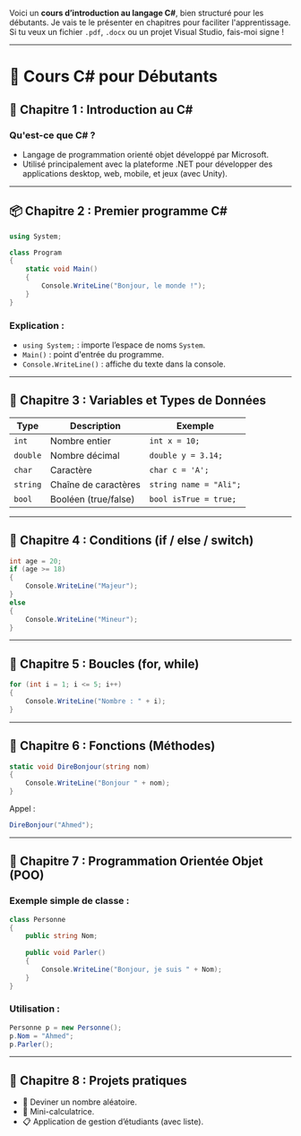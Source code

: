 Voici un **cours d’introduction au langage C#**, bien structuré pour les débutants. Je vais te le présenter en chapitres pour faciliter l'apprentissage. Si tu veux un fichier `.pdf`, `.docx` ou un projet Visual Studio, fais-moi signe !

---

# 🌟 Cours C# pour Débutants

## 🔰 Chapitre 1 : Introduction au C\#

### Qu'est-ce que C# ?

* Langage de programmation orienté objet développé par Microsoft.
* Utilisé principalement avec la plateforme .NET pour développer des applications desktop, web, mobile, et jeux (avec Unity).

---

## 📦 Chapitre 2 : Premier programme C\#

```csharp
using System;

class Program
{
    static void Main()
    {
        Console.WriteLine("Bonjour, le monde !");
    }
}
```

### Explication :

* `using System;` : importe l’espace de noms `System`.
* `Main()` : point d'entrée du programme.
* `Console.WriteLine()` : affiche du texte dans la console.

---

## 🧮 Chapitre 3 : Variables et Types de Données

| Type     | Description          | Exemple                |
| -------- | -------------------- | ---------------------- |
| `int`    | Nombre entier        | `int x = 10;`          |
| `double` | Nombre décimal       | `double y = 3.14;`     |
| `char`   | Caractère            | `char c = 'A';`        |
| `string` | Chaîne de caractères | `string name = "Ali";` |
| `bool`   | Booléen (true/false) | `bool isTrue = true;`  |

---

## 🔄 Chapitre 4 : Conditions (if / else / switch)

```csharp
int age = 20;
if (age >= 18)
{
    Console.WriteLine("Majeur");
}
else
{
    Console.WriteLine("Mineur");
}
```

---

## 🔁 Chapitre 5 : Boucles (for, while)

```csharp
for (int i = 1; i <= 5; i++)
{
    Console.WriteLine("Nombre : " + i);
}
```

---

## 🧰 Chapitre 6 : Fonctions (Méthodes)

```csharp
static void DireBonjour(string nom)
{
    Console.WriteLine("Bonjour " + nom);
}
```

Appel :

```csharp
DireBonjour("Ahmed");
```

---

## 🧱 Chapitre 7 : Programmation Orientée Objet (POO)

### Exemple simple de classe :

```csharp
class Personne
{
    public string Nom;
    
    public void Parler()
    {
        Console.WriteLine("Bonjour, je suis " + Nom);
    }
}
```

### Utilisation :

```csharp
Personne p = new Personne();
p.Nom = "Ahmed";
p.Parler();
```

---

## 🧪 Chapitre 8 : Projets pratiques

* 🎲 Deviner un nombre aléatoire.
* 🧮 Mini-calculatrice.
* 📋 Application de gestion d’étudiants (avec liste).

